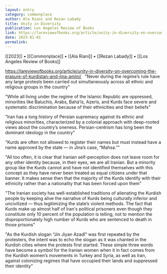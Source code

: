 ```yaml
---
layout: entry
category: commonplace
author: Ala Riani and Rezan Labady
title: Unity in Diversity
publication: Los Angeles Review of Books
link: https://lareviewofbooks.org/article/unity-in-diversity-on-overcoming-the-erasure-of-kurdistan-and-jina-amini/
date: 2023-01-01
permalink:
---
```


[[2023]] • [[Commonplace]] • [[Ala Riani]] • [[Rezan Labady]] • [[Los Angeles Review of Books]]

https://lareviewofbooks.org/article/unity-in-diversity-on-overcoming-the-erasure-of-kurdistan-and-jina-amini/
 
"Never during the regime’s rule have any large protests been carried out simultaneously across all ethnic and religious groups in the country"

"While all living under the regime of the Islamic Republic are oppressed, minorities like Baluchis, Arabs, Baháʼís, Azeris, and Kurds face severe and systematic discrimination because of their ethnicities and their beliefs"

"Iran has a long history of Persian supremacy against its ethnic and religious minorities, characterized by a colonial approach with deep-rooted views about the country’s oneness. Persian-centrism has long been the dominant ideology in the country"

"Kurds are often not allowed to register their names but must instead have a name approved by the state — in Jina’s case, “Mahsa.”"

"All too often, it is clear that Iranian self-perception does not leave room for any other identity because, in their eyes, we are all Iranian. But a minority group like the Kurds cannot and have not identified themselves with this concept as they have never been treated as equal citizens under that banner. It makes sense then that the majority of the Kurds identify with their ethnicity rather than a nationality that has been forced upon them"

"The Iranian society has well-established traditions of alienating the Kurdish people by keeping alive the narrative of Kurds being culturally inferior and uncivilized — thus legitimizing the state’s violent methods. The fact that Kurds make up almost half of Iran's political prisoners even though they constitute only 10 percent of the population is telling, not to mention the disproportionately high number of Kurds who are sentenced to death in those prisons"

"As the Kurdish slogan “Jin Jiyan Azadî” was first repeated by the protesters, the intent was to echo the slogan as it was chanted in the Kurdish cities where the protests first started. These simple three words have become a symbol for the Iranian women when it in fact comes from the Kurdish women’s movements in Turkey and Syria, as well as Iran, against colonizing regimes that have occupied their lands and suppressed their identity"
